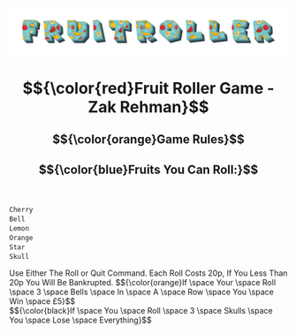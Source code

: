 ![FruitRoller](assets/back.png)

# $${\color{red}Fruit Roller Game - Zak Rehman}$$
## $${\color{orange}Game Rules}$$
## $${\color{blue}Fruits You Can Roll:}$$<br/>
<code>Cherry</code><br/>
<code>Bell</code><br/>
<code>Lemon</code><br/>
<code>Orange</code><br/>
<code>Star</code><br/>
<code>Skull</code><br/>

<p> Use Either The Roll or Quit Command. Each Roll Costs 20p, If You Less Than 20p You Will Be Bankrupted. $${\color{orange}If \space Your \space Roll \space 3 \space Bells \space In \space A \space Row \space You \space Win \space £5}$$ <br/>
$${\color{black}If \space You \space Roll \space 3 \space Skulls \space You \space Lose \space Everything}$$	

